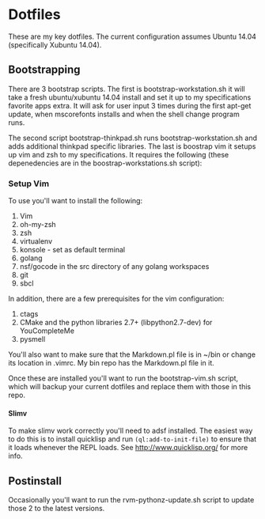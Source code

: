 # Dotfiles

These are my key dotfiles. The current configuration assumes Ubuntu 14.04
(specifically Xubuntu 14.04).

## Bootstrapping

There are 3 bootstrap scripts. The first is bootstrap-workstation.sh it will
take a fresh ubuntu/xubuntu 14.04 install and set it up to my specifications
favorite apps extra.  It will ask for user input 3 times during the first
apt-get update, when mscorefonts installs and when the shell change program
runs.

The second script bootstrap-thinkpad.sh runs bootstrap-workstation.sh and adds
additional thinkpad specific libraries.  The last is boostrap vim it setups up vim and zsh to my specifications.  It
requires the following (these depenedencies are in the boostrap-workstations.sh
script):

### Setup Vim

To use you'll want to install the following:

1. Vim
1. oh-my-zsh
1. zsh
1. virtualenv
1. konsole - set as default terminal
1. golang
1. nsf/gocode in the src directory of any golang workspaces
1. git
1. sbcl

In addition, there are a few prerequisites for the vim
configuration:

1. ctags
1. CMake and the python libraries 2.7+ (libpython2.7-dev) for YouCompleteMe
1. pysmell

You'll also want to make sure that the Markdown.pl file is in ~/bin or change
its location in .vimrc.  My bin repo has the Markdown.pl file in it.

Once these are installed you'll want to run the bootstrap-vim.sh script, which will
backup your current dotfiles and replace them with those in this repo.

#### Slimv

To make slimv work correctly you'll need to adsf installed.  The easiest way to
do this is to install quicklisp and run `(ql:add-to-init-file)` to ensure that
it loads whenever the REPL loads. See http://www.quicklisp.org/ for more info.

## Postinstall

Occasionally you'll want to run the rvm-pythonz-update.sh script to update
those 2 to the latest versions.
